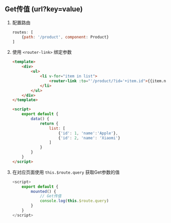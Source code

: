 ## Get传值 (url?key=value)

1. 配置路由
    
    ```javascript
    routes: [
        {path: '/product', component: Product}
    ]
    ```

2. 使用 `<router-link>` 绑定参数

    ```html
    <template>
        <div>
            <ul>
                <li v-for="item in list">
                    <router-link :to="'/product/?id='+item.id">{{item.name}}</router-link>
                </li>
            </ul>
        </div>
    </template>

    <script>
        export default {
            data() {
                return {
                    list: [
                        {'id': 1, 'name':'Apple'},
                        {'id': 2, 'name': 'Xiaomi'}
                    ]
                }
            }       
        }
    </script>
    ```

3. 在对应页面使用 `this.$route.query` 获取Get参数的值
    
    ```javascript
    <script>
        export default {
            mounted() {
                // Get传值
                console.log(this.$route.query)
            }
        }
    </script>
    ```